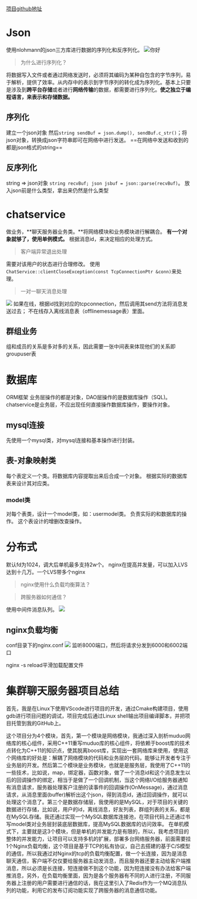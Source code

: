 [项目github地址](https://github.com/fixbug666/chatserver)

# Json

使用nlohmann的json三方库进行数据的序列化和反序列化。
![你好](Pasted%20image%2020230801154754.png)

>为什么进行序列化？

将数据写入文件或者通过网络发送时，必须将其编码为某种自包含的字节序列，易于解析，提供了效率。从内存中的表示到字节序列的转化成为序列化。基本上只要是涉及到**跨平台存储**或者进行**网络传输**的数据，都需要进行序列化。**使之独立于编程语言，来表示和存储数据。**

## 序列化

建立一个json对象
然后`string sendBuf = json.dump(), sendBuf.c_str()`；将json对象，转换成json字符串即可在网络中进行发送。
==在网络中发送和收到的都是json格式的string==

## 反序列化

string => json对象
`string recvBuf; json jsbuf = json::parse(recvBuf)`。
放入json前是什么类型，拿出来仍然是什么类型

# chatservice

做业务，**聊天服务器业务类。**将网络模块和业务模块进行解耦合。
**有一个对象就够了，使用单例模式。**
根据消息id，来决定相应的处理方式。

>

>客户端异常退出处理

需要对该用户的状态进行合理修改。
使用`ChatService::clientCloseException(const TcpConnectionPtr &conn)`来处理。

>一对一聊天消息处理

![](Pasted%20image%2020230802130144.png)
如果在线，根据id找到对应的tcpconnection，然后调用其send方法将消息发送过去；
不在线存入离线消息表（offlinemessage表）里面。

## 群组业务

组和成员的关系是多对多的关系，因此需要一张中间表来体现他们的关系即groupuser表

# 数据库

ORM框架
业务层操作的都是对象，DAO层操作的是数据库操作（SQL)。
chatservice是业务层，不应出现任何直接操作数据库操作，要操作对象。

## mysql连接

先使用一个mysql类，对mysql连接和基本操作进行封装。

## 表-对象映射类

每个表定义一个类。将数据库内容提取出来后合成一个对象。
根据实际的数据库表来设计其对应类。

### model类

对每个表类，设计一个model类，如：usermodel类。
负责实际的和数据库的操作。
这个表设计的增删改查操作。

# 分布式

默认fd为1024，调大后单机最多支持2w个。
nginx在提高并发量，可以加入LVS达到十几万。一个LVS带多个nginx

>nginx使用什么负载均衡算法？

>跨服务器如何通信？

使用中间件消息队列。
![](Pasted%20image%2020230802191837.png)

## nginx负载均衡

conf目录下的nginx.conf
![](Pasted%20image%2020230802194526.png)
监听8000端口，然后将请求分发到6000和6002端口

nginx -s reload平滑加载配置文件






# 集群聊天服务器项目总结

首先，我是在Linux下使用VScode进行项目的开发，通过Cmake构建项目，使用gdb进行项目问题的调试，项目完成后通过Linux shell输出项目编译脚本，并把项目托管到我的GitHub上。

这个项目分为4个模块，首先，第一个模块是网络模块，我通过深入剖析muduo网络库的核心组件，采用C++11重写muduo库的核心组件，将依赖于boost库的技术点转化为C++11的知识点，使其脱离boost库，实现出一套网络库来使用，使用这个网络库的好处是：解耦了网络模块的代码和业务层的代码，能够让开发者专注于业务层的开发。然后第二个模块是业务模块，也就是是服务层，我使用了C++11的一些技术，比如说，map，绑定器，函数对象，做了一个消息id和这个消息发生以后的回调操作的绑定，相当于是做了一个回调机制，当这个网络I/O给服务器通知有消息请求，服务器处理客户注册的读事件的回调操作(OnMessage)，通过消息请求，从消息里面(buffer)解析出这个json，得到消息id，通过回调操作，就可以处理这个消息了。第三个是数据存储层，我使用的是MySQL，对于项目的关键的数据进行存储，比如说，用户的id，离线消息，好友列表，群组列表的关系，都是在MySQL存储。我还通过实现一个MySQL数据库连接池，在项目代码上还通过书写model类对业务层封装底层数据库，提高MySQL数据库的访问效率。
在单机模式下，主要就是这3个模块，但是单机的并发能力是有限的，所以，我考虑项目的整体的并发能力，让项目可以支持多机的扩展，部署多台网络服务器，前面需要挂1个Nginx负载均衡，这个项目是基于TCP的私有协议，自己去搭建的基于C/S模型的通信，所以我通过对Nginx的tcp的负载均衡配置，做一个长连接，因为是消息聊天通信，客户端不仅仅要给服务器主动发消息，而且服务器还要主动给客户端推消息，所以必须是长连接，短连接做不到这个功能，因为短连接没有办法给客户端推消息，另外，在负载均衡里面，因为是各个服务器有不同的人进行注册，不同服务器上注册的用户需要进行通信的话，我在这里引入了Redis作为一个MQ消息队列的功能，利用它的发布订阅功能实现了跨服务器的消息通信功能。